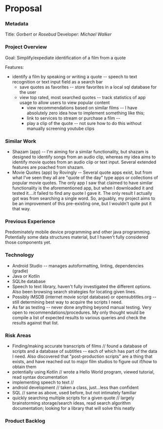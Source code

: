 # Proposal

### Metadata
Title: *Gorbert* or *Rosebud* 
Developer: *Michael Walker*


### Project Overview
Goal: Simplify/expediate identification of a film from a quote

Features:
* identify a film by speaking or writing a quote -- speech to text recognition or text input field as a search bar
  * save quotes as favorites -- store favorites in a local sql database for the user
  * view top rated, most searched quotes -- track statistics of app usage to allow users to view popular content
    * view recommendations based on similar films -- I have absolutely zero idea how to implement something like this; 
    * link to services to stream or purchase a film --
    * play a clip of the quote -- not sure how to do this without manually screening youtube clips
  

### Similar Work
* Shazam (app) -- I'm aiming for a similar functionality, but shazam is designed to identify songs from an audio clip, whereas my idea aims to identify movie quotes from an audio clip or text input. Several extended features are poached from shazam.
* Movie Quotes (app) by Rovingly -- Several quote apps exist, but from what I've seen they all are "quote of the day" type apps or collections of popular movie quotes. The only app I saw that claimed to have similar functionality is the aforementioned app, but when I downloaded it and tested it....it failed to find any quote I gave it. The only result I actually got was from searching a single word. So, arguably, my project aims to be an improvement of this pre-existing one, but I wouldn't quite put it that way.


### Previous Experience
Predominately mobile device programming and other java programming. Potentially some data structures material, but I haven't fully considered those components yet.

### Technology
* Android Studio -- manages autoformatting, linting, dependencies (gradle)
* Java or Kotlin
* SQLite database
* Speech to text library, haven't fully investigated the different options. Also been browsing search strategies for locating given lines.
* Possibly IMSDB (internet movie script database) or opensubtitles.org -- still determining best  way to acquire the scripts I need.
* As far as testing -- never done anything beyond manual testing. Very open to recommendations/procedures. My only thought would be compile a list of expected results to various queries and check the results against that list.

### Risk Areas
* Finding/making accurate transcripts of films    //    found a database of scripts and a database of subtitles -- each of which has part  of the data I need. Also discovered that "post-production scripts" are a thing that exists, and have reached out to major film studios to figure out if/how to obtain them
* potentially using Kotlin    //    wrote a Hello World program, viewed tutorial, read syntax documentation
* implementing speech to text   //    
* android development   //    taken a class, just...less than confident
* SQL   //    same as above, used before, but not intimately familiar
* quickly searching multiple scripts for a given quote    //    largely brainstorming storage/search ideas, read search algorithm documentation; looking for a library that will solve this neatly

### Product Backlog
